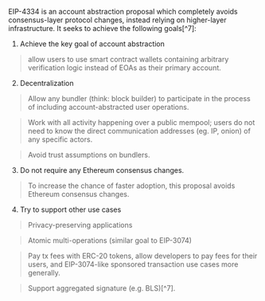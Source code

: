
EIP-4334 is an account abstraction proposal which completely avoids consensus-layer protocol changes, instead relying on higher-layer infrastructure. It seeks to achieve the following goals[^7]:

1. Achieve the key goal of account abstraction 
> allow users to use smart contract wallets containing arbitrary verification logic instead of EOAs as their primary account.
2. Decentralization
> Allow any bundler (think: block builder) to participate in the process of including account-abstracted user operations.

> Work with all activity happening over a public mempool; users do not need to know the direct communication addresses (eg. IP, onion) of any specific actors.

> Avoid trust assumptions on bundlers.  

3. Do not require any Ethereum consensus changes.

> To increase the chance of faster adoption, this proposal avoids Ethereum consensus changes.

4. Try to support other use cases

> Privacy-preserving applications

> Atomic multi-operations (similar goal to EIP-3074)

> Pay tx fees with ERC-20 tokens, allow developers to pay fees for their users, and EIP-3074-like sponsored transaction use cases more generally.

> Support aggregated signature (e.g. BLS)[^7].